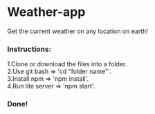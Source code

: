 # Weather-app

Get the current weather on any location on earth! 

### Instructions:

1.Clone or download the files into a folder.<br>
2.Use git bash => 'cd "folder name"'.<br>
3.Install npm => 'npm install'.<br>
4.Run lite server => 'npm start'.<br>

### Done!
